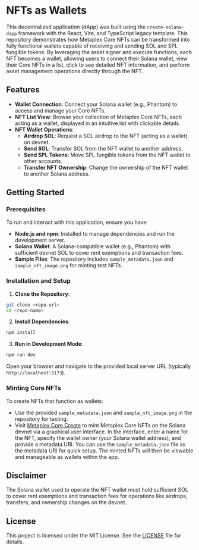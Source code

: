 # NFTs as Wallets

This decentralized application (dApp) was built using the `create-solana-dapp` framework with the React, Vite, and TypeScript legacy template. This repository demonstrates how Metaplex Core NFTs can be transformed into fully functional wallets capable of receiving and sending SOL and SPL fungible tokens. By leveraging the asset signer and execute functions, each NFT becomes a wallet, allowing users to connect their Solana wallet, view their Core NFTs in a list, click to see detailed NFT information, and perform asset management operations directly through the NFT.

## Features

- **Wallet Connection**: Connect your Solana wallet (e.g., Phantom) to access and manage your Core NFTs.
- **NFT List View**: Browse your collection of Metaplex Core NFTs, each acting as a wallet, displayed in an intuitive list with clickable details.
- **NFT Wallet Operations**:
  - **Airdrop SOL**: Request a SOL airdrop to the NFT (acting as a wallet) on devnet.
  - **Send SOL**: Transfer SOL from the NFT wallet to another address.
  - **Send SPL Tokens**: Move SPL fungible tokens from the NFT wallet to other accounts.
  - **Transfer NFT Ownership**: Change the ownership of the NFT wallet to another Solana address.

## Getting Started

### Prerequisites

To run and interact with this application, ensure you have:

- **Node.js and npm**: Installed to manage dependencies and run the development server.
- **Solana Wallet**: A Solana-compatible wallet (e.g., Phantom) with sufficient devnet SOL to cover rent exemptions and transaction fees.
- **Sample Files**: The repository includes `sample_metadata.json` and `sample_nft_image.png` for minting test NFTs.

### Installation and Setup

1. **Clone the Repository**:

```bash
git clone <repo-url>
cd <repo-name>
```

2. **Install Dependencies**:

```bash
npm install
```

3. **Run in Development Mode**:

```bash
npm run dev
```

Open your browser and navigate to the provided local server URL (typically `http://localhost:5173`).

### Minting Core NFTs

To create NFTs that function as wallets:

- Use the provided `sample_metadata.json` and `sample_nft_image.png` in the repository for testing.
- Visit [Metaplex Core Create](https://core.metaplex.com/create?env=devnet) to mint Metaplex Core NFTs on the Solana devnet via a graphical user interface. In the interface, enter a name for the NFT, specify the wallet owner (your Solana wallet address), and provide a metadata URI. You can use the `sample_metadata.json` file as the metadata URI for quick setup. The minted NFTs will then be viewable and manageable as wallets within the app.

## Disclaimer

The Solana wallet used to operate the NFT wallet must hold sufficient SOL to cover rent exemptions and transaction fees for operations like airdrops, transfers, and ownership changes on the devnet.

## License

This project is licensed under the MIT License. See the [LICENSE](LICENSE) file for details.
